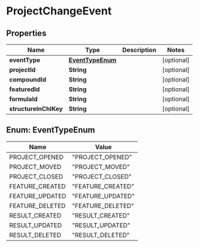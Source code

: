 

# ProjectChangeEvent


## Properties

| Name | Type | Description | Notes |
|------------ | ------------- | ------------- | -------------|
|**eventType** | [**EventTypeEnum**](#EventTypeEnum) |  |  [optional] |
|**projectId** | **String** |  |  [optional] |
|**compoundId** | **String** |  |  [optional] |
|**featuredId** | **String** |  |  [optional] |
|**formulaId** | **String** |  |  [optional] |
|**structureInChIKey** | **String** |  |  [optional] |



## Enum: EventTypeEnum

| Name | Value |
|---- | -----|
| PROJECT_OPENED | &quot;PROJECT_OPENED&quot; |
| PROJECT_MOVED | &quot;PROJECT_MOVED&quot; |
| PROJECT_CLOSED | &quot;PROJECT_CLOSED&quot; |
| FEATURE_CREATED | &quot;FEATURE_CREATED&quot; |
| FEATURE_UPDATED | &quot;FEATURE_UPDATED&quot; |
| FEATURE_DELETED | &quot;FEATURE_DELETED&quot; |
| RESULT_CREATED | &quot;RESULT_CREATED&quot; |
| RESULT_UPDATED | &quot;RESULT_UPDATED&quot; |
| RESULT_DELETED | &quot;RESULT_DELETED&quot; |



